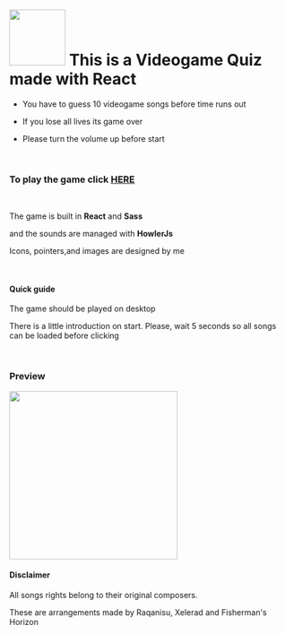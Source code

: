 


<h1> <img src="https://static.wikia.nocookie.net/undertale/images/b/bc/Tumblr_nvujj3gQTf1r9xrggo2_250.gif/revision/latest/scale-to-width-down/194?cb=20160220214156&path-prefix=es" width="100"/> This is a Videogame Quiz made with React</h1>

<ul>
  <li><p>You have to guess 10 videogame songs before time runs out</p></li>
  <li>If you lose all lives its game over</p></li><p>
  <li><p>Please turn the volume up before start</p></li>
</ul>

<br>

<h3>
  To play the game click <a href="https://videogame-music-quiz-pablogarciadegregorio.vercel.app/">HERE<a>
</h3>

<br>

  
<p>The game is built in <b>React</b> and <b>Sass</b></p>
<p>and the sounds are managed with <b>HowlerJs</b></p>
<p>Icons, pointers,and images are designed by me</p>
<br>

<h4>Quick guide</h4>
<p>The game should  be played on desktop</p>
<p>There is a little introduction on start. Please, wait 5 seconds so  all songs can be loaded before clicking</p>
<br>






<h3>Preview</h3>
<img height="300" src="https://github.com/pablogarciadegregorio/Videogame_Music_Quiz_with_React/assets/129775284/a655e4a8-7921-48c4-8022-8e9d20af662d">

<br>
<h4>Disclaimer</h4>
<p>All songs rights belong to their original composers.</p>
<p>These are arrangements made by Raqanisu, Xelerad  and Fisherman's Horizon</p>
<br>



